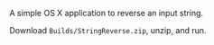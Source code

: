 A simple OS X application to reverse an input string.

Download `Builds/StringReverse.zip`, unzip, and run.